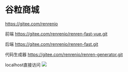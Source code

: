 # 谷粒商城

https://gitee.com/renrenio


前端
https://gitee.com/renrenio/renren-fast-vue.git

后端
https://gitee.com/renrenio/renren-fast.git

代码生成器
https://gitee.com/renrenio/renren-generator.git

localhost直接访问
![](https://img2020.cnblogs.com/blog/1231979/202012/1231979-20201227171947728-1640335864.png)
